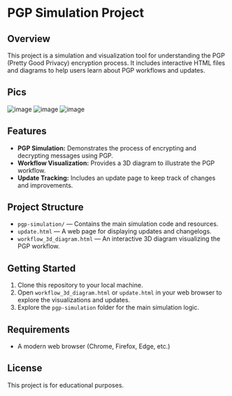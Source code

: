 # PGP Simulation Project

## Overview

This project is a simulation and visualization tool for understanding the PGP (Pretty Good Privacy) encryption process. It includes interactive HTML files and diagrams to help users learn about PGP workflows and updates.

## Pics
![image](https://github.com/user-attachments/assets/b126eecf-45d6-4264-88e6-9e8519684ec6)
![image](https://github.com/user-attachments/assets/95d84237-2767-4e13-95c7-b34ead33254b)
![image](https://github.com/user-attachments/assets/8368cd04-8c73-4ac7-b544-6d525a7833ca)

## Features

- **PGP Simulation:** Demonstrates the process of encrypting and decrypting messages using PGP.
- **Workflow Visualization:** Provides a 3D diagram to illustrate the PGP workflow.
- **Update Tracking:** Includes an update page to keep track of changes and improvements.

## Project Structure

- `pgp-simulation/` — Contains the main simulation code and resources.
- `update.html` — A web page for displaying updates and changelogs.
- `workflow_3d_diagram.html` — An interactive 3D diagram visualizing the PGP workflow.

## Getting Started

1. Clone this repository to your local machine.
2. Open `workflow_3d_diagram.html` or `update.html` in your web browser to explore the visualizations and updates.
3. Explore the `pgp-simulation` folder for the main simulation logic.

## Requirements

- A modern web browser (Chrome, Firefox, Edge, etc.)

## License

This project is for educational purposes. 
